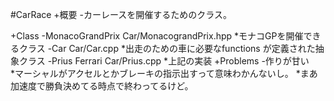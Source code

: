 #CarRace
+概要
	-カーレースを開催するためのクラス。

+Class
	-MonacoGrandPrix Car/MonacograndPrix.hpp
		*モナコGPを開催できるクラス
	-Car Car/Car.cpp
		*出走のための車に必要なfunctions が定義された抽象クラス
	-Prius Ferrari Car/Prius.cpp
		*上記の実装
+Problems
	-作りが甘い	
	*マーシャルがアクセルとかブレーキの指示出すって意味わかんないし。
	*まあ加速度で勝負決めてる時点で終わってるけど。

